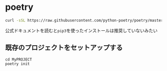 # poetry

```bash
curl -sSL https://raw.githubusercontent.com/python-poetry/poetry/master/get-poetry.py | python -
```

公式ドキュメントを読むと``pip3``を使ったインストールは推奨していないみたい

## 既存のプロジェクトをセットアップする

```
cd MyPROJECT
poetry init
```
